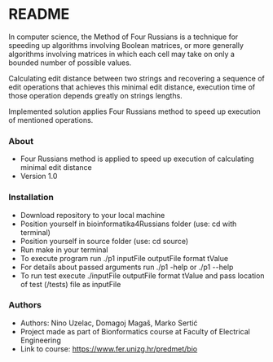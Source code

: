 # README #

In computer science, the Method of Four Russians is a technique for speeding up algorithms involving Boolean matrices, or more generally algorithms involving matrices in which each cell may take on only a bounded number of possible values.

Calculating edit distance between two strings and recovering a sequence of edit operations that achieves this minimal edit distance, execution time of those operation depends greatly on strings lengths.

Implemented solution applies Four Russians method to speed up execution of mentioned operations.

### About ###

* Four Russians method is applied to speed up execution of calculating minimal edit distance
* Version 1.0

### Installation ###

* Download repository to your local machine
* Position yourself in bioinformatika4Russians folder (use: cd with terminal)
* Position yourself in source folder (use: cd source)
* Run make in your terminal
* To execute program run ./p1 inputFile outputFile format tValue
* For details about passed arguments run ./p1 -help or ./p1 --help
* To run test execute ./inputFile outputFile format tValue and pass location of test (/tests) file as inputFile


### Authors ###

* Authors: Nino Uzelac, Domagoj Magaš, Marko Sertić
* Project made as part of Bionformatics course at Faculty of Electrical Engineering
* Link to course: https://www.fer.unizg.hr/predmet/bio